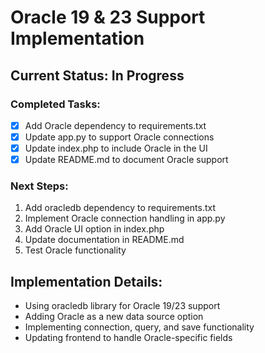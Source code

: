 # Oracle 19 & 23 Support Implementation

## Current Status: In Progress

### Completed Tasks:
- [x] Add Oracle dependency to requirements.txt
- [x] Update app.py to support Oracle connections
- [x] Update index.php to include Oracle in the UI
- [x] Update README.md to document Oracle support

### Next Steps:
1. Add oracledb dependency to requirements.txt
2. Implement Oracle connection handling in app.py
3. Add Oracle UI option in index.php
4. Update documentation in README.md
5. Test Oracle functionality

## Implementation Details:
- Using oracledb library for Oracle 19/23 support
- Adding Oracle as a new data source option
- Implementing connection, query, and save functionality
- Updating frontend to handle Oracle-specific fields
